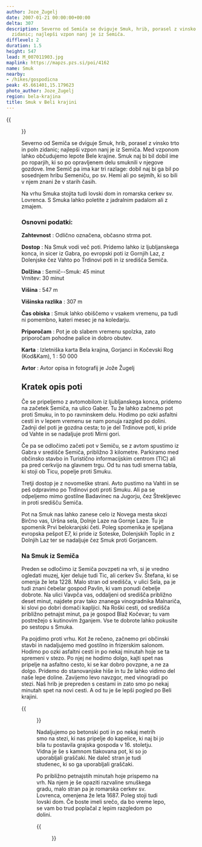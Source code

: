 ```yaml
---
author: Joze_Zugelj
date: 2007-01-21 00:00:00+00:00
delta: 307
description: Severno od Semiča se dviguje Smuk, hrib, porasel z vinsko trto in poln
  zidanic; najlepši vzpon nanj je iz Semiča.
difflevel: 2
duration: 1.5
height: 547
lead: M_007011903.jpg
maplink: https://mapzs.pzs.si/poi/4162
name: Smuk
nearby:
- /hikes/gospodicna
peak: 45.661401,15.179623
photo_author: Joze_Zugelj
region: bela-krajina
title: Smuk v Beli krajini
---
```

{{<figure src="M_007011903.jpg">}}

Severno od Semiča se dviguje Smuk, hrib, porasel z vinsko trto in poln zidanic; najlepši vzpon nanj je iz Semiča. Med vzponom lahko občudujemo lepote Bele krajine. Smuk naj bi bil dobil ime po roparjih, ki so po opravljenem delu smuknili v njegove gozdove. Ime Semič pa ima kar tri razlage: dobil naj bi ga bil po sosednjem hribu Semeniču, po sv. Hemi ali po sejmih, ki so bili v njem znani že v starih časih.

Na vrhu Smuka stojita tudi lovski dom in romarska cerkev sv. Lovrenca. S Smuka lahko poletite z jadralnim padalom ali z zmajem.

### Osnovni podatki:         

**Zahtevnost**
:   Odlično označena, občasno strma pot.

**Dostop**
:   Na Smuk vodi več poti. Pridemo lahko iz ljubljanskega konca, in sicer iz Gabra, po evropski poti iz Gornjih Laz, z Dolenjske čez Vahto po Trdinovi poti in iz središča Semiča.

**Dolžina**
:   Semič--Smuk: 45 minut\
    Vrnitev: 30 minut

**Višina**
:   547 m

**Višinska razlika**
:   307 m

**Čas obiska**
:   Smuk lahko obiščemo v vsakem vremenu, pa tudi ni pomembno, kateri mesec je na koledarju.

**Priporočam**
:   Pot je ob slabem vremenu spolzka, zato priporočam pohodne palice in dobro obutev.

**Karta**
:   Izletniška karta Bela krajina, Gorjanci in Kočevski Rog (Kod&Kam), 1 : 50 000

**Avtor**
:   Avtor opisa in fotografij je Jože Žugelj

Kratek opis poti
----------------

Če se pripeljemo z avtomobilom iz ljubljanskega konca, pridemo na začetek Semiča, na ulico Gaber. Tu že lahko začnemo pot proti Smuku, in to po ravninskem delu. Hodimo po ozki asfaltni cesti in v lepem vremenu se nam ponuja razgled po dolini. Zadnji del poti je gozdna cesta; to je del Trdinove poti, ki pride od Vahte in se nadaljuje proti Mirni gori.

Če pa se odločimo začeti pot v Semiču, se z avtom spustimo iz Gabra v središče Semiča, približno 3 kilometre. Parkiramo med občinsko stavbo in Turistično informacijskim centrom (TIC) ali pa pred cerkvijo na glavnem trgu. Od tu nas tudi smerna tabla, ki stoji ob Ticu, popelje proti Smuku.

Tretji dostop je z novomeške strani. Avto pustimo na Vahti in se peš odpravimo po Trdinovi poti proti Smuku. Ali pa se odpeljemo mimo gostilne Badavinec na Jugorju, čez Štrekljevec in proti središču Semiča.

Pot na Smuk nas lahko zanese celo iz Novega mesta skozi Birčno vas, Uršna sela, Dolnje Laze na Gornje Laze. Tu je spomenik Prvi belokranjski četi. Poleg spomenika je speljana evropska pešpot E7, ki pride iz Soteske, Dolenjskih Toplic in z Dolnjih Laz ter se nadaljuje čez Smuk proti Gorjancem.

### Na Smuk iz Semiča

Preden se odločimo iz Semiča povzpeti na vrh, si je vredno ogledati muzej, kjer deluje tudi Tic, ali cerkev Sv. Štefana, ki se omenja že leta 1228. Malo stran od središča, v ulici Sela, pa je tudi znani čebelar gospod Pavlin, ki vam ponudi čebelje dobrote. Na ulici Vavpča vas, oddaljeni od središča približno deset minut, najdete prav tako znanega vinogradnika Malnariča, ki slovi po dobri domači kapljici. Na Roški cesti, od središča približno petnajst minut, pa je gospod Blaž Kočevar; tu vam postrežejo s kutinovim žganjem. Vse te dobrote lahko pokusite po sestopu s Smuka.

Pa pojdimo proti vrhu. Kot že rečeno, začnemo pri občinski stavbi in nadaljujemo med gostilno in frizerskim salonom. Hodimo po ozki asfaltni cesti in po nekaj minutah hoje se ta spremeni v stezo. Po njej ne hodimo dolgo, kajti spet nas  pripelje na asfaltno cesto, ki se kar dobro povzpne, a ne za dolgo. Pridemo do stanovanjske hiše in tu že lahko vidimo del naše lepe doline. Zavijemo levo navzgor, med vinogradi po stezi. Naš hrib je prepreden s cestami in zato smo po nekaj minutah spet na novi cesti. A od tu je še lepši pogled po Beli krajini. 

{{<figure src="M_007011901.jpg">}}

Nadaljujemo po betonski poti in po nekaj metrih smo na stezi, ki nas pripelje do kapelice, ki naj bi jo bila tu postavila grajska gospoda v 16. stoletju. Vidna je še s kamnom tlakovana pot, ki so jo uporabljali graščaki. Ne daleč stran je tudi studenec, ki so ga uporabljali graščaki.

Po približno petnajstih minutah hoje prispemo na vrh. Na njem je še opaziti razvaline smuškega gradu, malo stran pa je romarska cerkev sv. Lovrenca, omenjena že leta 1687. Poleg stoji tudi lovski dom. Če boste imeli srečo, da bo vreme lepo, se vam bo trud poplačal z lepim razgledom po dolini.

{{<figure src="M_007011902.jpg">}}
